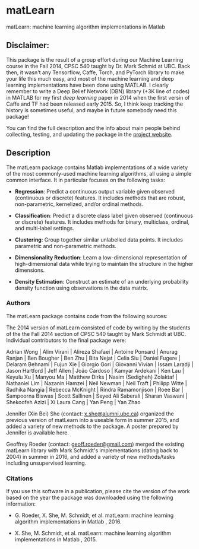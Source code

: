 # matLearn
matLearn: machine learning algorithm implementations in Matlab 


## Disclaimer: 

This package is the result of a group effort during our Machine Learning course in the Fall 2014, CPSC 540 taught by Dr. Mark Schmid at UBC. Back then, it wasn't any Tensorflow, Caffe, Torch, and PyTorch library to make your life this much easy, and most of the machine learning and deep learning implementations have been done using MATLAB. I clearly remember to write a Deep Belief Network (DBN) library (+3K line of codes) in MATLAB for my first *deep learning* paper in 2014 when the first versin of Caffe and TF had been released early 2015. So, I think keep tracking the history is sometimes useful, and maybe in future somebody need this package! 

You can find the full description and the info about main people behind collecting, testing, and updating the package in the [project website](https://www.cs.ubc.ca/~schmidtm/Software/matLearn.html). 


## Description 
The matLearn package contains Matlab implementations of a wide variety of the most commonly-used machine learning algorithms, all using a simple common interface. It in particular focuses on the following tasks:

 - **Regression**: Predict a continuous output variable given observed (continuous or discrete) features. It includes methods that are robust, non-parametric, kernelized, and/or ordinal methods.
 
- **Classification**: Predict a discrete class label given observed (continuous or discrete) features. It includes methods for binary, multiclass, ordinal, and multi-label settings.

- **Clustering**: Group together similar unlabelled data points. It includes parametric and non-parametric methods.

- **Dimensionality Reduction**: Learn a low-dimensional representation of high-dimensional data while trying to maintain the structure in the higher dimensions.

- **Density Estimation**: Construct an estimate of an underlying probability density function using observations in the data matrix.


 ###  Authors
The matLearn package contains code from the following sources:

The 2014 version of matLearn consisted of code by writing by the students of the the Fall 2014 section of CPSC 540 taught by Mark Schmidt at UBC. Individual contributors to the final package were: 

Adrian Wong | Alim Virani | Alireza Shafaei | Antoine Ponsard | Anurag Ranjan | Ben Bougher | Ben Zhu | Bita Nejat | Celia Siu | Daniel Fugere | Delaram Behnami | Fujun Xie | Giorgio Gori | Giovanni Vivian | Issam Laradji | Jason Hartford | Jeff Allen | João Cardoso | Kamyar Ardekani | Ken Lau | Keyulu Xu | Manyou Ma | Matthew Dirks | Nasim (Sedigheh) Zolaktaf | Nathaniel Lim | Nazanin Hamzei | Neil Newman | Neil Traft | Philipp Witte | Radhika Nangia | Rebecca McKnight | Rindra Ramamonjison | Roee Bar | Sampoorna Biswas | Scott Sallinen | Seyed Ali Saberali | Sharan Vaswani | Shekoofeh Azizi | Xi Laura Cang | Yan Peng | Yan Zhao

Jennifer (Xin Bei) She (contact: x.she@alumni.ubc.ca) organized the previous version of matLearn into a useable form in summer 2015, and added a variety of new methods to the package. A poster prepared by Jennifer is available here.

Geoffrey Roeder (contact: geoff.roeder@gmail.com) merged the existing matLearn library with Mark Schmidt's implementations (dating back to 2004) in summer in 2016, and added a variety of new methods/tasks including unsupervised learning.


### Citations

If you use this software in a publication, please cite the version of the work based on the year the package was downloaded using the following information:

- G. Roeder, X. She, M. Schmidt, et al. matLearn: machine learning algorithm implementations in Matlab , 2016.

-  X. She, M. Schmidt, et al. matLearn: machine learning algorithm implementations in Matlab , 2015.
